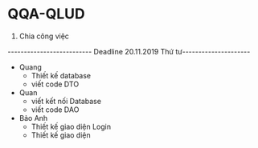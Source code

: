 # QQA-QLUD

1. Chia công việc

-------------------------- Deadline 20.11.2019 Thứ tư---------------------
* Quang 
  * Thiết kế database
  * viết code DTO 
* Quan 
  * viết kết nối Database
  * viết code DAO
* Bảo Anh
  * Thiết kế giao diện Login
  * Thiết kế giao diện

